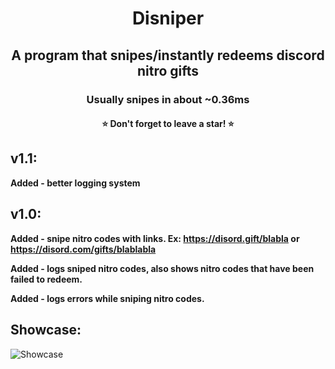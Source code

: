 <h1 align="center">Disniper</h1>
<h2 align="center">A program that snipes/instantly redeems discord nitro gifts</h3>
<h3 align="center">Usually snipes in about ~0.36ms</h3>
<h4 align="center">⭐ Don't forget to leave a star! ⭐</h4>

## v1.1:
**Added - better logging system**

## v1.0:
**Added - snipe nitro codes with links. Ex: https://disord.gift/blabla or https://disord.com/gifts/blablabla**

**Added - logs sniped nitro codes, also shows nitro codes that have been failed to redeem.**

**Added - logs errors while sniping nitro codes.**

## Showcase:
![Showcase](https://s8.gifyu.com/images/showcase.gif)
